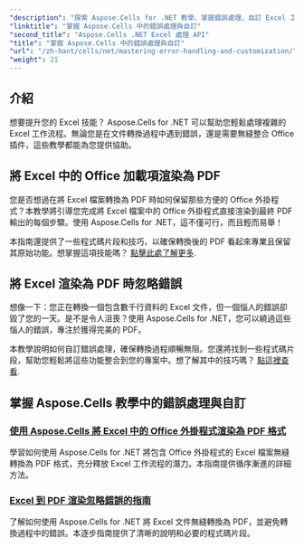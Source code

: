 ```yaml
---
"description": "探索 Aspose.Cells for .NET 教學、掌握錯誤處理、自訂 Excel 工作流程以及使用無縫指南將 Office 外掛程式轉換為 PDF。"
"linktitle": "掌握 Aspose.Cells 中的錯誤處理與自訂"
"second_title": "Aspose.Cells .NET Excel 處理 API"
"title": "掌握 Aspose.Cells 中的錯誤處理與自訂"
"url": "/zh-hant/cells/net/mastering-error-handling-and-customization/"
"weight": 21
---
```


## 介紹

想要提升您的 Excel 技能？ Aspose.Cells for .NET 可以幫助您輕鬆處理複雜的 Excel 工作流程。無論您是在文件轉換過程中遇到錯誤，還是需要無縫整合 Office 插件，這些教學都能為您提供協助。  

## 將 Excel 中的 Office 加載項渲染為 PDF  

您是否想過在將 Excel 檔案轉換為 PDF 時如何保留那些方便的 Office 外掛程式？本教學將引導您完成將 Excel 檔案中的 Office 外掛程式直接渲染到最終 PDF 輸出的每個步驟。使用 Aspose.Cells for .NET，這不僅可行，而且輕而易舉！  

本指南還提供了一些程式碼片段和技巧，以確保轉換後的 PDF 看起來專業且保留其原始功能。想掌握這項技能嗎？ [點擊此處了解更多](./render-office-add-ins-in-excel-to-pdf-format/).  

## 將 Excel 渲染為 PDF 時忽略錯誤  

想像一下：您正在轉換一個包含數千行資料的 Excel 文件，但一個惱人的錯誤卻毀了您的一天。是不是令人沮喪？使用 Aspose.Cells for .NET，您可以繞過這些惱人的錯誤，專注於獲得完美的 PDF。  

本教學說明如何自訂錯誤處理，確保轉換過程順暢無阻。您還將找到一些程式碼片段，幫助您輕鬆將這些功能整合到您的專案中。想了解其中的技巧嗎？ [點這裡查看](./guide-ignore-errors-in-excel/).  

## 掌握 Aspose.Cells 教學中的錯誤處理與自訂
### [使用 Aspose.Cells 將 Excel 中的 Office 外掛程式渲染為 PDF 格式](./render-office-add-ins-in-excel-to-pdf-format/)
學習如何使用 Aspose.Cells for .NET 將包含 Office 外掛程式的 Excel 檔案無縫轉換為 PDF 格式，充分釋放 Excel 工作流程的潛力。本指南提供循序漸進的詳細方法。
### [Excel 到 PDF 渲染忽略錯誤的指南](./guide-ignore-errors-in-excel/)
了解如何使用 Aspose.Cells for .NET 將 Excel 文件無縫轉換為 PDF，並避免轉換過程中的錯誤。本逐步指南提供了清晰的說明和必要的程式碼片段。